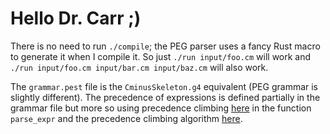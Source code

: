 # Hello Dr. Carr ;)

There is no need to run `./compile`; the PEG parser uses a fancy Rust macro to generate it when I compile it.
So just `./run input/foo.cm` will work and `./run input/foo.cm input/bar.cm input/baz.cm` will also work.

The `grammar.pest` file is the `CminusSkeleton.g4` equivalent (PEG grammar is slightly different). The
precedence of expressions is defined partially in the grammar file but more so using precedence climbing
[here](./src/ast/parse.rs) in the function `parse_expr` and the precedence climbing algorithm [here](./src/precedence.rs).



